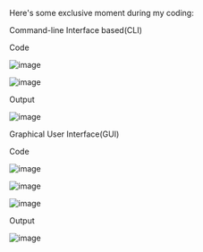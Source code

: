 Here's some exclusive moment during my coding:

Command-line Interface based(CLI)

Code

![image](https://github.com/user-attachments/assets/649b3247-9f48-46b9-b7a6-14bb34da11ac)

![image](https://github.com/user-attachments/assets/2691ffda-576b-4ddb-b1a6-c28874af5182)


Output

![image](https://github.com/user-attachments/assets/6b32bb75-4261-4430-9c66-dedacfc8e17c)


Graphical User Interface(GUI)

Code

![image](https://github.com/user-attachments/assets/ed05e62e-616d-4ea3-9674-862120fd3e4e)

![image](https://github.com/user-attachments/assets/1aff3815-55ad-4636-93d2-4890d74703c2)

![image](https://github.com/user-attachments/assets/faacda4a-46ec-42b4-ba1b-53885e66f23f)

Output

![image](https://github.com/user-attachments/assets/fd1cbdae-d75a-489e-b02a-f5e2e610fd56)
